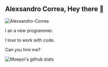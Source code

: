 ## Alexsandro Correa, Hey there 👋

<p align="left">
  <img
    src="https://komarev.com/ghpvc/?username=Alexsandro-Correa"
    alt="Alexsandro-Correa"
  />
</p>

I an a new programmer.

I love to work with code.

Can you hire me?

![Moepoi's github stats](https://bad-apple-github-readme.vercel.app/api?show_bg=1&username=Alexsandro-Correa)